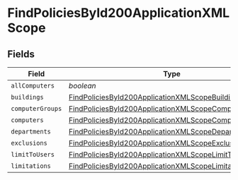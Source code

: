 # FindPoliciesById200ApplicationXMLScope


## Fields

| Field                                                                                                                                     | Type                                                                                                                                      | Required                                                                                                                                  | Description                                                                                                                               |
| ----------------------------------------------------------------------------------------------------------------------------------------- | ----------------------------------------------------------------------------------------------------------------------------------------- | ----------------------------------------------------------------------------------------------------------------------------------------- | ----------------------------------------------------------------------------------------------------------------------------------------- |
| `allComputers`                                                                                                                            | *boolean*                                                                                                                                 | :heavy_minus_sign:                                                                                                                        | N/A                                                                                                                                       |
| `buildings`                                                                                                                               | [FindPoliciesById200ApplicationXMLScopeBuildings](../../models/operations/findpoliciesbyid200applicationxmlscopebuildings.md)[]           | :heavy_minus_sign:                                                                                                                        | N/A                                                                                                                                       |
| `computerGroups`                                                                                                                          | [FindPoliciesById200ApplicationXMLScopeComputerGroups](../../models/operations/findpoliciesbyid200applicationxmlscopecomputergroups.md)[] | :heavy_minus_sign:                                                                                                                        | N/A                                                                                                                                       |
| `computers`                                                                                                                               | [FindPoliciesById200ApplicationXMLScopeComputers](../../models/operations/findpoliciesbyid200applicationxmlscopecomputers.md)[]           | :heavy_minus_sign:                                                                                                                        | N/A                                                                                                                                       |
| `departments`                                                                                                                             | [FindPoliciesById200ApplicationXMLScopeDepartments](../../models/operations/findpoliciesbyid200applicationxmlscopedepartments.md)[]       | :heavy_minus_sign:                                                                                                                        | N/A                                                                                                                                       |
| `exclusions`                                                                                                                              | [FindPoliciesById200ApplicationXMLScopeExclusions](../../models/operations/findpoliciesbyid200applicationxmlscopeexclusions.md)           | :heavy_minus_sign:                                                                                                                        | N/A                                                                                                                                       |
| `limitToUsers`                                                                                                                            | [FindPoliciesById200ApplicationXMLScopeLimitToUsers](../../models/operations/findpoliciesbyid200applicationxmlscopelimittousers.md)       | :heavy_minus_sign:                                                                                                                        | N/A                                                                                                                                       |
| `limitations`                                                                                                                             | [FindPoliciesById200ApplicationXMLScopeLimitations](../../models/operations/findpoliciesbyid200applicationxmlscopelimitations.md)         | :heavy_minus_sign:                                                                                                                        | N/A                                                                                                                                       |